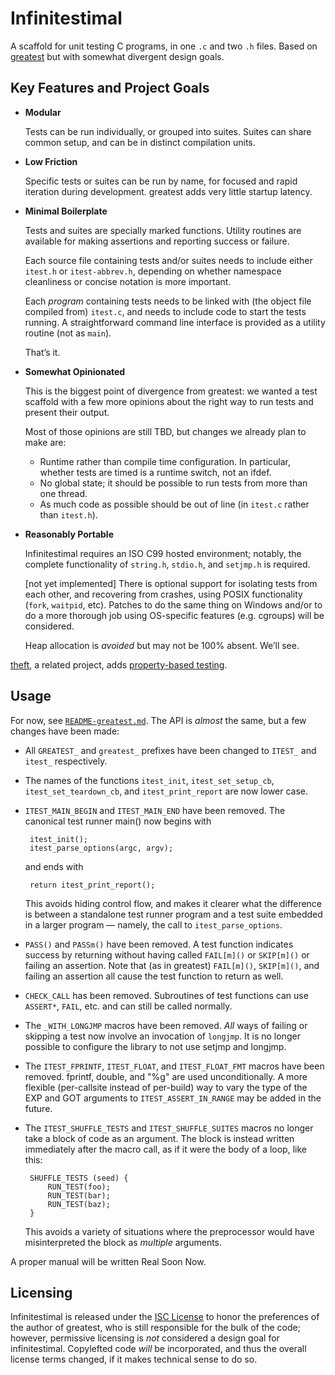 # Infinitestimal

A scaffold for unit testing C programs, in one `.c` and two `.h` files.
Based on [greatest][] but with somewhat divergent design goals.

## Key Features and Project Goals

- **Modular**

    Tests can be run individually, or grouped into suites. Suites can
    share common setup, and can be in distinct compilation units.

- **Low Friction**

    Specific tests or suites can be run by name, for focused and rapid
    iteration during development. greatest adds very little startup
    latency.

- **Minimal Boilerplate**

    Tests and suites are specially marked functions.  Utility routines
    are available for making assertions and reporting success or failure.

    Each source file containing tests and/or suites needs to include
    either `itest.h` or `itest-abbrev.h`, depending on whether
    namespace cleanliness or concise notation is more important.

    Each *program* containing tests needs to be linked with (the
    object file compiled from) `itest.c`, and needs to include code to
    start the tests running.  A straightforward command line interface
    is provided as a utility routine (not as `main`).

    That’s it.

- **Somewhat Opinionated**

    This is the biggest point of divergence from greatest: we wanted a
    test scaffold with a few more opinions about the right way to run
    tests and present their output.

    Most of those opinions are still TBD, but changes we already plan
    to make are:

    - Runtime rather than compile time configuration.  In particular,
      whether tests are timed is a runtime switch, not an ifdef.
    - No global state; it should be possible to run tests from more
      than one thread.
    - As much code as possible should be out of line (in `itest.c`
      rather than `itest.h`).

- **Reasonably Portable**

    Infinitestimal requires an ISO C99 hosted environment; notably,
    the complete functionality of `string.h`, `stdio.h`, and
    `setjmp.h` is required.

    [not yet implemented] There is optional support for isolating
    tests from each other, and recovering from crashes, using POSIX
    functionality (`fork`, `waitpid`, etc).  Patches to do the same
    thing on Windows and/or to do a more thorough job using
    OS-specific features (e.g. cgroups) will be considered.

    Heap allocation is *avoided* but may not be 100% absent.  We’ll see.

[theft][], a related project, adds [property-based testing][pbt].

## Usage

For now, see [`README-greatest.md`][rg].   The API is *almost* the
same, but a few changes have been made:

 - All `GREATEST_` and `greatest_` prefixes have been changed to
   `ITEST_` and `itest_` respectively.

 - The names of the functions `itest_init`, `itest_set_setup_cb`,
   `itest_set_teardown_cb`, and `itest_print_report` are now lower
   case.

 - `ITEST_MAIN_BEGIN` and `ITEST_MAIN_END` have been removed.  The
   canonical test runner main() now begins with

        itest_init();
        itest_parse_options(argc, argv);

    and ends with

        return itest_print_report();

    This avoids hiding control flow, and makes it clearer what the
    difference is between a standalone test runner program and a test
    suite embedded in a larger program — namely, the call to
    `itest_parse_options`.

 - `PASS()` and `PASSm()` have been removed.  A test function
   indicates success by returning without having called `FAIL[m]()` or
   `SKIP[m]()` or failing an assertion.  Note that (as in greatest)
   `FAIL[m]()`, `SKIP[m]()`, and failing an assertion all cause the
   test function to return as well.

 - `CHECK_CALL` has been removed.  Subroutines of test functions can
   use `ASSERT*`, `FAIL`, etc. and can still be called normally.

 - The `_WITH_LONGJMP` macros have been removed.  _All_ ways of
   failing or skipping a test now involve an invocation of `longjmp`.
   It is no longer possible to configure the library to not use setjmp
   and longjmp.

 - The `ITEST_FPRINTF`, `ITEST_FLOAT`, and `ITEST_FLOAT_FMT` macros
   have been removed.  fprintf, double, and "%g" are used
   unconditionally.  A more flexible (per-callsite instead of
   per-build) way to vary the type of the EXP and GOT arguments to
   `ITEST_ASSERT_IN_RANGE` may be added in the future.

 - The `ITEST_SHUFFLE_TESTS` and `ITEST_SHUFFLE_SUITES` macros no
   longer take a block of code as an argument.  The block is instead
   written immediately after the macro call, as if it were the body of
   a loop, like this:

        SHUFFLE_TESTS (seed) {
            RUN_TEST(foo);
            RUN_TEST(bar);
            RUN_TEST(baz);
        }

   This avoids a variety of situations where the preprocessor
   would have misinterpreted the block as *multiple* arguments.

A proper manual will be written Real Soon Now.

## Licensing

Infinitestimal is released under the [ISC License][ISC] to honor the
preferences of the author of greatest, who is still responsible for
the bulk of the code; however, permissive licensing is *not*
considered a design goal for infinitestimal.  Copylefted code *will*
be incorporated, and thus the overall license terms changed, if it
makes technical sense to do so.

[greatest]: https://github.com/silentbicycle/greatest
[theft]: https://github.com/silentbicycle/theft
[pbt]: https://spin.atomicobject.com/2014/09/17/property-based-testing-c/
[rg]: ./README-greatest.md
[ISC]: https://opensource.org/licenses/ISC
